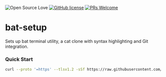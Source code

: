 ![Open Source Love](https://badges.frapsoft.com/os/v2/open-source.svg?v=103) [![GitHub license](https://img.shields.io/badge/licence-GPL--3.0-blue)](LICENSE) [![PRs Welcome](https://img.shields.io/badge/PRs-welcome-green.svg)](.github/CONTRIBUTING.md)
<br>

# bat-setup
Sets up bat terminal utility, a cat clone with syntax highlighting and Git integration.

### Quick Start

```bash
curl --proto '=https' --tlsv1.2 -sSf https://raw.githubusercontent.com/linux-terminal-setup/bat-setup/main/setup.sh | bash
```